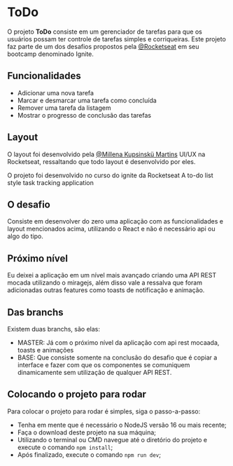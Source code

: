 # ToDo

O projeto <b>ToDo</b> consiste em um gerenciador de tarefas para que os usuários possam 
ter controle de tarefas simples e corriqueiras. Este projeto faz parte de 
um dos desafios propostos pela [@Rocketseat](https://www.instagram.com/rocketseat/)
em seu bootcamp denominado Ignite.

## Funcionalidades

- Adicionar uma nova tarefa
- Marcar e desmarcar uma tarefa como concluída
- Remover uma tarefa da listagem
- Mostrar o progresso de conclusão das tarefas

## Layout

O layout foi desenvolvido pela [@Millena Kupsinskü Martins](https://www.instagram.com/millenakmartins/) 
UI/UX na Rocketseat, ressaltando que todo layout é desenvolvido por eles.

O projeto foi desenvolvido no curso do ignite da Rocketseat
A to-do list style task tracking application

## O desafio

Consiste em desenvolver do zero uma aplicação com as funcionalidades e layout mencionados acima,
utilizando o React e não é necessário api ou algo do tipo.

## Próximo nível

Eu deixei a aplicação em um nível mais avançado criando uma API REST mocada utilizando o
miragejs, além disso vale a ressalva que foram adicionadas outras features como toasts de
notificação e animação.

## Das branchs

Existem duas branchs, são elas:

- MASTER: Já com o próximo nível da aplicação com api rest mocaada, toasts e animações
- BASE: Que consiste somente na conclusão do desafio que é copiar a interface e
fazer com que os componentes se comuniquem dinamicamente sem utilização de qualquer API REST.

## Colocando o projeto para rodar

Para colocar o projeto para rodar é simples, siga o passo-a-passo:

- Tenha em mente que é necessário o NodeJS versão 16 ou mais recente;
- Faça o download deste projeto na sua máquina;
- Utilizando o terminal ou CMD navegue até o diretório do projeto e execute o comando `npm install`;
- Após finalizado, execute o comando `npm run dev`;

